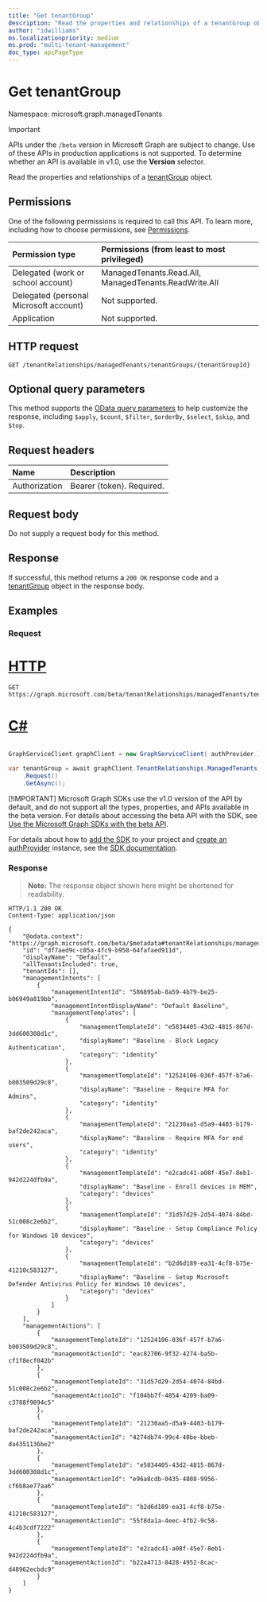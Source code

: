 ```yaml
---
title: "Get tenantGroup"
description: "Read the properties and relationships of a tenantGroup object."
author: "idwilliams"
ms.localizationpriority: medium
ms.prod: "multi-tenant-management"
doc_type: apiPageType
---
```


# Get tenantGroup
Namespace: microsoft.graph.managedTenants

> [!IMPORTANT]
> APIs under the `/beta` version in Microsoft Graph are subject to change. Use of these APIs in production applications is not supported. To determine whether an API is available in v1.0, use the **Version** selector.

Read the properties and relationships of a [tenantGroup](../resources/managedtenants-tenantgroup.md) object.

## Permissions
One of the following permissions is required to call this API. To learn more, including how to choose permissions, see [Permissions](/graph/permissions-reference).

|Permission type|Permissions (from least to most privileged)|
|:---|:---|
|Delegated (work or school account)|ManagedTenants.Read.All, ManagedTenants.ReadWrite.All|
|Delegated (personal Microsoft account)|Not supported.|
|Application|Not supported.|

## HTTP request

<!-- {
  "blockType": "ignored"
}
-->
``` http
GET /tenantRelationships/managedTenants/tenantGroups/{tenantGroupId}
```

## Optional query parameters
This method supports the [OData query parameters](/graph/query-parameters) to help customize the response, including `$apply`, `$count`, `$filter`, `$orderBy`, `$select`, `$skip`, and `$top`.

## Request headers
|Name|Description|
|:---|:---|
|Authorization|Bearer {token}. Required.|

## Request body
Do not supply a request body for this method.

## Response

If successful, this method returns a `200 OK` response code and a [tenantGroup](../resources/managedtenants-tenantgroup.md) object in the response body.

## Examples

### Request

# [HTTP](#tab/http)
<!-- {
  "blockType": "request",
  "name": "get_tenantgroup"
}
-->
``` http
GET https://graph.microsoft.com/beta/tenantRelationships/managedTenants/tenantGroups/{tenantGroupId}
```

# [C#](#tab/csharp)

```csharp

GraphServiceClient graphClient = new GraphServiceClient( authProvider );

var tenantGroup = await graphClient.TenantRelationships.ManagedTenants.TenantGroups["{managedTenants.tenantGroup-id}"]
	.Request()
	.GetAsync();

```


 [!IMPORTANT]
 Microsoft Graph SDKs use the v1.0 version of the API by default, and do not support all the types, properties, and APIs available in the beta version. For details about accessing the beta API with the SDK, see [Use the Microsoft Graph SDKs with the beta API](/graph/sdks/use-beta).

 For details about how to [add the SDK](/graph/sdks/sdk-installation) to your project and [create an authProvider](/graph/sdks/choose-authentication-providers) instance, see the [SDK documentation](/graph/sdks/sdks-overview).

### Response
>**Note:** The response object shown here might be shortened for readability.
<!-- {
  "blockType": "response",
  "truncated": true,
  "@odata.type": "microsoft.graph.managedTenants.tenantGroup"
}
-->
``` http
HTTP/1.1 200 OK
Content-Type: application/json

{
    "@odata.context": "https://graph.microsoft.com/beta/$metadata#tenantRelationships/managedTenants/tenantGroups/$entity",
    "id": "df7aed9c-c05a-4fc9-b958-64fafaed911d",
    "displayName": "Default",
    "allTenantsIncluded": true,
    "tenantIds": [],
    "managementIntents": [
        {
            "managementIntentId": "586895ab-8a59-4b79-be25-b06949a819bb",
            "managementIntentDisplayName": "Default Baseline",
            "managementTemplates": [
                {
                    "managementTemplateId": "e5834405-43d2-4815-867d-3dd600308d1c",
                    "displayName": "Baseline - Block Legacy Authentication",
                    "category": "identity"
                },
                {
                    "managementTemplateId": "12524106-036f-457f-b7a6-b003509d29c8",
                    "displayName": "Baseline - Require MFA for Admins",
                    "category": "identity"
                },
                {
                    "managementTemplateId": "21230aa5-d5a9-4403-b179-baf2de242aca",
                    "displayName": "Baseline - Require MFA for end users",
                    "category": "identity"
                },
                {
                    "managementTemplateId": "e2cadc41-a08f-45e7-8eb1-942d224dfb9a",
                    "displayName": "Baseline - Enroll devices in MEM",
                    "category": "devices"
                },
                {
                    "managementTemplateId": "31d57d29-2d54-4074-84bd-51c008c2e6b2",
                    "displayName": "Baseline - Setup Compliance Policy for Windows 10 devices",
                    "category": "devices"
                },
                {
                    "managementTemplateId": "b2d6d189-ea31-4cf8-b75e-41210c583127",
                    "displayName": "Baseline - Setup Microsoft Defender Antivirus Policy for Windows 10 devices",
                    "category": "devices"
                }
            ]
        }
    ],
    "managementActions": [
        {
            "managementTemplateId": "12524106-036f-457f-b7a6-b003509d29c8",
            "managementActionId": "eac82706-9f32-4274-ba5b-cf1f8ecf042b"
        },
        {
            "managementTemplateId": "31d57d29-2d54-4074-84bd-51c008c2e6b2",
            "managementActionId": "f104bb7f-4854-4209-ba09-c3788f9894c5"
        },
        {
            "managementTemplateId": "21230aa5-d5a9-4403-b179-baf2de242aca",
            "managementActionId": "4274db74-99c4-40be-bbeb-da4351136be2"
        },
        {
            "managementTemplateId": "e5834405-43d2-4815-867d-3dd600308d1c",
            "managementActionId": "e96a8cdb-0435-4808-9956-cf6b8ae77aa6"
        },
        {
            "managementTemplateId": "b2d6d189-ea31-4cf8-b75e-41210c583127",
            "managementActionId": "55f8da1a-4eec-4fb2-9c58-4c4b3cdf7222"
        },
        {
            "managementTemplateId": "e2cadc41-a08f-45e7-8eb1-942d224dfb9a",
            "managementActionId": "b22a4713-8428-4952-8cac-d48962ecbdc9"
        }
    ]
}
```
